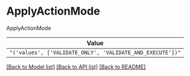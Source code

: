 # ApplyActionMode

ApplyActionMode

| **Value** |
| --------- |
| `"('values', ['VALIDATE_ONLY', 'VALIDATE_AND_EXECUTE'])"` |


[[Back to Model list]](../../../README.md#models-v1-link) [[Back to API list]](../../../README.md#apis-v1-link) [[Back to README]](../../../README.md)
